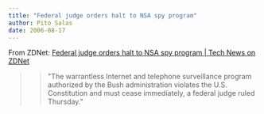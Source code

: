```yaml
---
title: "Federal judge orders halt to NSA spy program"
author: Pito Salas
date: 2006-08-17
---
```


From ZDNet: [Federal judge orders halt to NSA spy program | Tech News on
ZDNet](<http://news.zdnet.com/2100-1035_22-6106772.html?tag=nl.e589> "Federal
judge orders halt to NSA spy program | Tech News on ZDNet")

>>

>> "The warrantless Internet and telephone surveillance program authorized by
the Bush administration violates the U.S. Constitution and must cease
immediately, a federal judge ruled Thursday."


